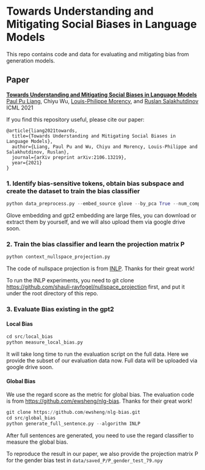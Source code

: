 # Towards Understanding and Mitigating Social Biases in Language Models

This repo contains code and data for evaluating and mitigating bias from generation models.


## Paper

[**Towards Understanding and Mitigating Social Biases in Language Models**](https://arxiv.org/pdf/2106.13219.pdf)<br>
[Paul Pu Liang](http://www.cs.cmu.edu/~pliang/), Chiyu Wu, [Louis-Philippe Morency](https://www.cs.cmu.edu/~morency/), and [Ruslan Salakhutdinov](https://www.cs.cmu.edu/~rsalakhu/)<br>
ICML 2021

If you find this repository useful, please cite our paper:
```
@article{liang2021towards,
  title={Towards Understanding and Mitigating Social Biases in Language Models},
  author={Liang, Paul Pu and Wu, Chiyu and Morency, Louis-Philippe and Salakhutdinov, Ruslan},
  journal={arXiv preprint arXiv:2106.13219},
  year={2021}
}
```

### 1. Identify bias-sensitive tokens, obtain bias subspace and create the dataset to train the bias classifier
```python
python data_preprocess.py --embed_source glove --by_pca True --num_components 5 --save_subspace False
```

Glove embedding and gpt2 embedding are large files, you can download or extract them by yourself, and we will also upload them via google drive soon.

### 2. Train the bias classifier and learn the projection matrix P
```python
python context_nullspace_projection.py
```
The code of nullspace projection is from [INLP](https://github.com/shauli-ravfogel/nullspace_projection). Thanks for their great work!

To run the INLP experiments, you need to git clone https://github.com/shauli-ravfogel/nullspace_projection first, and put it under the root directory of this repo.

### 3. Evaluate Bias existing in the gpt2
#### Local Bias
```python
cd src/local_bias
python measure_local_bias.py
```

It will take long time to run the evaluation script on the full data. Here we provide the subset of our evaluation data now. Full data will be uploaded via google drive soon.

#### Global Bias

We use the regard score as the metric for global bias. The evaluation code is from https://github.com/ewsheng/nlg-bias. Thanks for their great work!

```python
git clone https://github.com/ewsheng/nlg-bias.git
cd src/global_bias
python generate_full_sentence.py --algorithm INLP
```

After full sentences are generated, you need to use the regard classifier to measure the global bias. 

To reproduce the result in our paper, we also provide the projection matrix P for the gender bias test in `data/saved_P/P_gender_test_79.npy`
